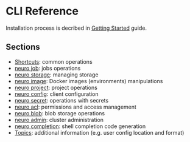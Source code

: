 # CLI Reference

Installation process is decribed in [Getting Started](../../getting-started.md#installing-cli) guide.

## Sections

* [Shortcuts](shortcuts.md): common operations
* [neuro job](job.md): jobs operations
* [neuro storage](storage.md): managing storage
* [neuro image](image.md): Docker images \(environments\) manipulations
* [neuro project](project.md): project operations
* [neuro config](config.md): client configuration
* [neuro secret](https://github.com/neuromation/platform-docs/tree/c8cecd2856a510d28cfe140696b484f1d67ea6db/references/cli-reference/secret.md): operations with secrets
* [neuro acl](acl.md): permissions and access management
* [neuro blob](blob.md): blob storage operations
* [neuro admin](admin.md): cluster administration
* [neuro completion](completion.md): shell completion code generation
* [Topics](topics.md): additional information \(e.g. user config location and format\)

